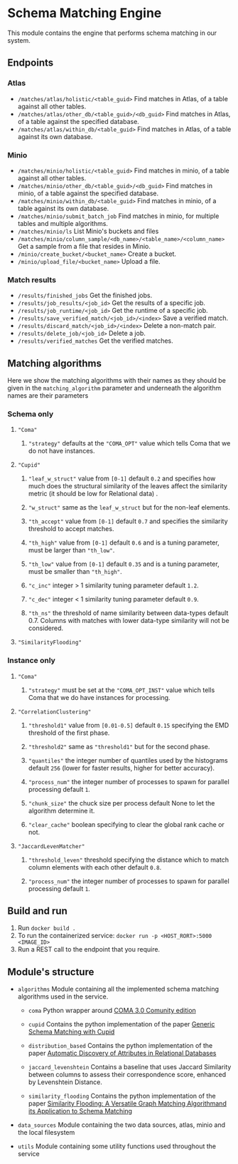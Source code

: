 # Schema Matching Engine

This module contains the engine that performs schema matching in our system.

## Endpoints

### Atlas

*   `/matches/atlas/holistic/<table_guid>` Find matches in Atlas, of a table against all other tables.
*   `/matches/atlas/other_db/<table_guid>/<db_guid>` Find matches in Atlas, of a table against the specified database.
*   `/matches/atlas/within_db/<table_guid>` Find matches in Atlas, of a table against its own database.

### Minio

*   `/matches/minio/holistic/<table_guid>` Find matches in minio, of a table against all other tables.
*   `/matches/minio/other_db/<table_guid>/<db_guid>` Find matches in minio, of a table against the specified database.
*   `/matches/minio/within_db/<table_guid>` Find matches in minio, of a table against its own database.
*   `/matches/minio/submit_batch_job` Find matches in minio, for multiple tables and multiple algorithms.
*   `/matches/minio/ls` List Minio's buckets and files 
*   `/matches/minio/column_sample/<db_name>/<table_name>/<column_name>` Get a sample from a file that resides in Minio.
*   `/minio/create_bucket/<bucket_name>` Create a bucket.
*   `/minio/upload_file/<bucket_name>` Upload a file.

### Match results

*   `/results/finished_jobs` Get the finished jobs.
*   `/results/job_results/<job_id>` Get the results of a specific job.
*   `/results/job_runtime/<job_id>` Get the runtime of a specific job.
*   `/results/save_verified_match/<job_id>/<index>` Save a verified match.
*   `/results/discard_match/<job_id>/<index>` Delete a non-match pair.
*   `/results/delete_job/<job_id>` Delete a job.
*   `/results/verified_matches` Get the verified matches.

## Matching algorithms

Here we show the matching algorithms with their names as they should be given in the `matching_algorithm` parameter and 
underneath the algorithm names are their parameters

### Schema only

1.  `"Coma"`
    
    1.  `"strategy"` defaults at the `"COMA_OPT"` value which tells Coma that we do not have instances.
    
2.  `"Cupid"`
    
    1.  `"leaf_w_struct"` value from `[0-1]` default `0.2` and specifies how much does the structural similarity of 
        the leaves affect the similarity metric (it should be low for Relational data) .
        
    2.  `"w_struct"` same as the `leaf_w_struct` but for the non-leaf elements.
        
    3.  `"th_accept"` value from `[0-1]` default `0.7` and specifies the similarity threshold to accept matches.
        
    4.  `"th_high"` value from `[0-1]` default `0.6` and is a tuning parameter, must be larger than `"th_low"`.
        
    5.  `"th_low"` value from `[0-1]` default `0.35` and is a tuning parameter, must be smaller than `"th_high"`.
        
    6.  `"c_inc"` integer > 1 similarity tuning parameter default `1.2`.
        
    7.  `"c_dec"` integer < 1 similarity tuning parameter default `0.9`.
        
    8.  `"th_ns"` the threshold of name similarity between data-types default 0.7. Columns with matches with lower 
        data-type similarity will not be considered.
        
3.  `"SimilarityFlooding"`

### Instance only

1.  `"Coma"`
    
    1.  `"strategy"` must be set at the `"COMA_OPT_INST"` value which tells Coma that we do have instances for 
        processing.
        
2.  `"CorrelationClustering"` 
    
    1.  `"threshold1"` value from `[0.01-0.5]` default `0.15` specifying the EMD threshold of the first phase.
        
    2.  `"threshold2"` same as `"threshold1"` but for the second phase.
        
    3.  `"quantiles"`  the integer number of quantiles used by the histograms default `256` (lower for faster results, 
        higher for better accuracy).
        
    4.  `"process_num"` the integer number of processes to spawn for parallel processing default `1`.
        
    5.  `"chunk_size"` the chuck size per process default None to let the algorithm determine it.
        
    6.  `"clear_cache"` boolean specifying to clear the global rank cache or not.
    
3.  `"JaccardLevenMatcher"`
    
    1.  `"threshold_leven"` threshold specifying the distance which to match column elements with each other 
        default `0.8`.
        
    2.  `"process_num"` the integer number of processes to spawn for parallel processing default `1`.

## Build and run

1.  Run `docker build .`
2.  To run the containerized service: `docker run -p <HOST_RORT>:5000 <IMAGE_ID>`
3.  Run a REST call to the endpoint that you require.

## Module's structure

*   `algorithms` Module containing all the implemented schema matching algorithms used in the service.
    
    *   `coma` Python wrapper around 
        [COMA 3.0 Comunity edition](https://sourceforge.net/projects/coma-ce/)
       
    *   `cupid` Contains the python implementation of the paper 
        [Generic Schema Matching with Cupid
        ](http://citeseerx.ist.psu.edu/viewdoc/download?doi=10.1.1.79.4079&rep=rep1&type=pdf)
       
    *   `distribution_based` Contains the python implementation of the paper 
        [Automatic Discovery of Attributes in Relational Databases
        ](https://dl-acm-org.tudelft.idm.oclc.org/doi/pdf/10.1145/1989323.1989336)
       
    *   `jaccard_levenshtein` Contains a baseline that uses Jaccard Similarity between columns to assess their 
        correspondence score, enhanced by Levenshtein Distance.
       
    *   `similarity_flooding` Contains the python implementation of the paper 
        [Similarity Flooding: A Versatile Graph Matching Algorithmand its Application to Schema Matching
        ](http://p8090-ilpubs.stanford.edu.tudelft.idm.oclc.org/730/1/2002-1.pdf)
       
*   `data_sources` Module containing the two data sources, atlas, minio and the local filesystem
    
*   `utils` Module containing some utility functions used throughout the service